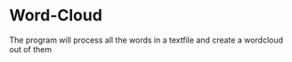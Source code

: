 # Word-Cloud
The program will process all the words in a textfile and create a wordcloud out of them 
